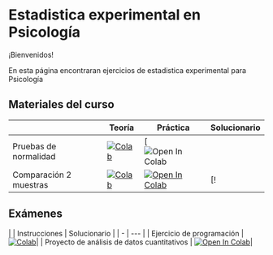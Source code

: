 # Estadistica experimental en Psicología

¡Bienvenidos! 

En esta página encontraran ejercicios de estadistica experimental para Psicología

## Materiales del curso

|   | Teoría | Práctica | Solucionario |
| - | --- | ---- | ---- |
| Pruebas de normalidad | [![Colab](https://colab.research.google.com/assets/colab-badge.svg)](https://colab.research.google.com/github/renatoparedes/Fundamentos-Python-Investigacion-Psicologia/blob/master/Fundamentos-De-Programacion/Fundamentos-De-Programacion_I.ipynb)|[![Open In Colab](https://colab.research.google.com/)|
| Comparación 2 muestras | [![Colab](https://colab.research.google.com/assets/colab-badge.svg)](https://colab.research.google.com/github/renatoparedes/Fundamentos-Python-Investigacion-Psicologia/blob/master/Fundamentos-De-Programacion/Fundamentos-De-Programacion_II.ipynb)|[![Open In Colab](https://colab.research.google.com/assets/colab-badge.svg)](https://colab.research.google.com/github/renatoparedes/Fundamentos-Python-Investigacion-Psicologia/blob/master/Fundamentos-De-Programacion/Practica_Fundamentos-De-Programacion_II.ipynb)|[!

## Exámenes

|   | Instrucciones | Solucionario |
| - | --- | 
| Ejercicio de programación | [![Colab](https://colab.research.google.com/assets/colab-badge.svg)](https://colab.research.google.com/github/renatoparedes/Fundamentos-Python-Investigacion-Psicologia/blob/master/Evaluaciones/EjerciciodeProgramacion.ipynb)|
| Proyecto de análisis de datos cuantitativos | [![Open In Colab](https://colab.research.google.com/assets/colab-badge.svg)](https://colab.research.google.com/github/renatoparedes/Fundamentos-Python-Investigacion-Psicologia/blob/master/Evaluaciones/ProyectoDeAnalisisDeDatosCuantitativos.ipynb)|

